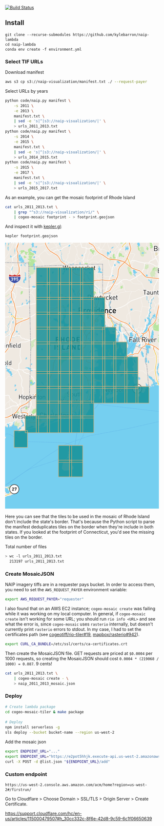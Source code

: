 [![Build Status](https://travis-ci.org/kylebarron/serverless-aerial-imagery.svg?branch=master)](https://travis-ci.org/kylebarron/serverless-aerial-imagery)

## Install

```
git clone --recurse-submodules https://github.com/kylebarron/naip-lambda
cd naip-lambda
conda env create -f environment.yml
```

### Select TIF URLs

Download manifest

```bash
aws s3 cp s3://naip-visualization/manifest.txt ./ --request-payer
```

Select URLs by years

```bash
python code/naip.py manifest \
    -s 2011 \
    -e 2013 \
    manifest.txt \
    | sed -e 's|^|s3://naip-visualization/|' \
    > urls_2011_2013.txt
python code/naip.py manifest \
    -s 2014 \
    -e 2015 \
    manifest.txt \
    | sed -e 's|^|s3://naip-visualization/|' \
    > urls_2014_2015.txt
python code/naip.py manifest \
    -s 2015 \
    -e 2017 \
    manifest.txt \
    | sed -e 's|^|s3://naip-visualization/|' \
    > urls_2015_2017.txt
```

As an example, you can get the mosaic footprint of Rhode Island
```bash
cat urls_2011_2013.txt \
    | grep "^s3://naip-visualization/ri/" \
    | cogeo-mosaic footprint - > footprint.geojson
```

And inspect it with [kepler.gl](https://github.com/kylebarron/keplergl_cli):
```bash
kepler footprint.geojson
```

![](assets/rhode_island_footprint.png)

Here you can see that the tiles to be used in the mosaic of Rhode Island don't
include the state's border. That's because the Python script to parse the
manifest deduplicates tiles on the border when they're include in both states.
If you looked at the footprint of Connecticut, you'd see the missing tiles on
the border.

Total number of files
```bash
> wc -l urls_2011_2013.txt
  213197 urls_2011_2013.txt
```

### Create MosaicJSON

NAIP imagery tiffs are in a requester pays bucket. In order to access them, you
need to set the `AWS_REQUEST_PAYER` environment variable:

```bash
export AWS_REQUEST_PAYER="requester"
```

I also found that on an AWS EC2 instance; `cogeo-mosaic create` was failing
while it was working on my local computer. In general, if `cogeo-mosaic create`
isn't working for some URL; you should run `rio info <URL>` and see what the
error is, since `cogeo-mosaic` uses `rasterio` internally, but doesn't currently
print `rasterio` errors to stdout. In my case, I had to set the certificates
path (see
[cogeotiff/rio-tiler#19](https://github.com/cogeotiff/rio-tiler/issues/19),
[mapbox/rasterio#942](https://github.com/mapbox/rasterio/issues/942)).

```bash
export CURL_CA_BUNDLE=/etc/ssl/certs/ca-certificates.crt
```

Then create the MosaicJSON file. GET requests are priced at `$0.0004` per 1000
requests, so creating the MosaicJSON should cost `0.0004 * (219068 / 1000) =
0.087`. 9 cents!

```bash
cat urls_2011_2013.txt \
    | cogeo-mosaic create - \
    > naip_2011_2013_mosaic.json
```

### Deploy

```bash
# Create lambda package
cd cogeo-mosaic-tiler & make package

# Deploy
npm install serverless -g
sls deploy --bucket bucket-name --region us-west-2
```

Add the mosaic json

```bash
export ENDPOINT_URL="..."
export ENDPOINT_URL="https://e2pot5hhjk.execute-api.us-west-2.amazonaws.com/production"
curl -X POST -d @list.json "${ENDPOINT_URL}/add"
```

### Custom endpoint

```
https://us-west-2.console.aws.amazon.com/acm/home?region=us-west-2#/firstrun/
```

Go to Cloudflare > Choose Domain > SSL/TLS > Origin Server > Create Certificate.

https://support.cloudflare.com/hc/en-us/articles/115000479507#h_30cc332c-8f6e-42d8-9c59-6c1f06650639
